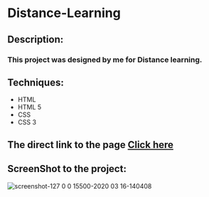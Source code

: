 # Distance-Learning
## Description: 
### This project was designed by me for Distance learning.  
## Techniques: 
- HTML
- HTML 5
- CSS 
- CSS 3

## The direct link to the page [Click here](https://aymanhani.github.io/Distance-Learning/.)
## ScreenShot to the project: 
 ![screenshot-127 0 0 15500-2020 03 16-140408](https://user-images.githubusercontent.com/79906413/109858473-8e3f0280-7c64-11eb-8c2b-2b0264dd5c90.png)
